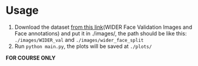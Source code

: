 # Usage
1. Download the dataset [from this link](http://shuoyang1213.me/WIDERFACE/)(WIDER Face Validation Images and Face annotations) and put it in ./images/, the path should be like this: ``./images/WIDER_val`` and ``./images/wider_face_split``
2. Run ``python main.py``, the plots will be saved at ``./plots/``

**FOR COURSE ONLY**
